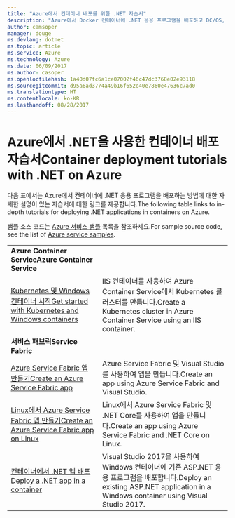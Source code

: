 ```yaml
---
title: "Azure에서 컨테이너 배포를 위한 .NET 자습서"
description: "Azure에서 Docker 컨테이너에 .NET 응용 프로그램을 배포하고 DC/OS, Mesos 또는 Kubernetes를 사용하여 크기를 조정합니다."
author: camsoper
manager: douge
ms.devlang: dotnet
ms.topic: article
ms.service: Azure
ms.technology: Azure
ms.date: 06/09/2017
ms.author: casoper
ms.openlocfilehash: 1a40d07fc6a1ce07002f46c47dc3768e02e93118
ms.sourcegitcommit: d95a6ad3774a49b16f652e40e7860e47636c7ad0
ms.translationtype: HT
ms.contentlocale: ko-KR
ms.lasthandoff: 08/28/2017
---
```

# <a name="container-deployment-tutorials-with-net-on-azure"></a><span data-ttu-id="cbc36-103">Azure에서 .NET을 사용한 컨테이너 배포 자습서</span><span class="sxs-lookup"><span data-stu-id="cbc36-103">Container deployment tutorials with .NET on Azure</span></span>

<span data-ttu-id="cbc36-104">다음 표에서는 Azure에서 컨테이너에 .NET 응용 프로그램을 배포하는 방법에 대한 자세한 설명이 있는 자습서에 대한 링크를 제공합니다.</span><span class="sxs-lookup"><span data-stu-id="cbc36-104">The following table links to in-depth tutorials for deploying .NET applications in containers on Azure.</span></span>

<span data-ttu-id="cbc36-105">샘플 소스 코드는 [Azure 서비스 샘플](https://azure.microsoft.com/resources/samples/?platform=dotnet) 목록을 참조하세요.</span><span class="sxs-lookup"><span data-stu-id="cbc36-105">For sample source code, see the list of [Azure service samples](https://azure.microsoft.com/resources/samples/?platform=dotnet).</span></span>

| | |
|---|---|
| <span data-ttu-id="cbc36-106">**Azure Container Service**</span><span class="sxs-lookup"><span data-stu-id="cbc36-106">**Azure Container Service**</span></span> ||
| <span data-ttu-id="cbc36-107">[Kubernetes 및 Windows 컨테이너 시작][1]</span><span class="sxs-lookup"><span data-stu-id="cbc36-107">[Get started with Kubernetes and Windows containers][1]</span></span> | <span data-ttu-id="cbc36-108">IIS 컨테이너를 사용하여 Azure Container Service에서 Kubernetes 클러스터를 만듭니다.</span><span class="sxs-lookup"><span data-stu-id="cbc36-108">Create a Kubernetes cluster in Azure Container Service using an IIS container.</span></span>
|<span data-ttu-id="cbc36-109">**서비스 패브릭**</span><span class="sxs-lookup"><span data-stu-id="cbc36-109">**Service Fabric**</span></span>| |
| <span data-ttu-id="cbc36-110">[Azure Service Fabric 앱 만들기][2]</span><span class="sxs-lookup"><span data-stu-id="cbc36-110">[Create an Azure Service Fabric app][2]</span></span> | <span data-ttu-id="cbc36-111">Azure Service Fabric 및 Visual Studio를 사용하여 앱을 만듭니다.</span><span class="sxs-lookup"><span data-stu-id="cbc36-111">Create an app using Azure Service Fabric and Visual Studio.</span></span> | 
| <span data-ttu-id="cbc36-112">[Linux에서 Azure Service Fabric 앱 만들기][3]</span><span class="sxs-lookup"><span data-stu-id="cbc36-112">[Create an Azure Service Fabric app on Linux][3]</span></span> | <span data-ttu-id="cbc36-113">Linux에서 Azure Service Fabric 및 .NET Core를 사용하여 앱을 만듭니다.</span><span class="sxs-lookup"><span data-stu-id="cbc36-113">Create an  app using Azure Service Fabric and .NET Core on Linux.</span></span> | 
| <span data-ttu-id="cbc36-114">[컨테이너에서 .NET 앱 배포][4]</span><span class="sxs-lookup"><span data-stu-id="cbc36-114">[Deploy a .NET app in a container][4]</span></span> | <span data-ttu-id="cbc36-115">Visual Studio 2017을 사용하여 Windows 컨테이너에 기존 ASP.NET 응용 프로그램을 배포합니다.</span><span class="sxs-lookup"><span data-stu-id="cbc36-115">Deploy an existing ASP.NET application in a Windows container using Visual Studio 2017.</span></span>  |

[1]: /azure/container-service/container-service-kubernetes-windows-walkthrough
[2]: /azure/service-fabric/service-fabric-create-your-first-application-in-visual-studio
[3]: /azure/service-fabric/service-fabric-get-started-containers
[4]: /azure/service-fabric/service-fabric-host-app-in-a-container

